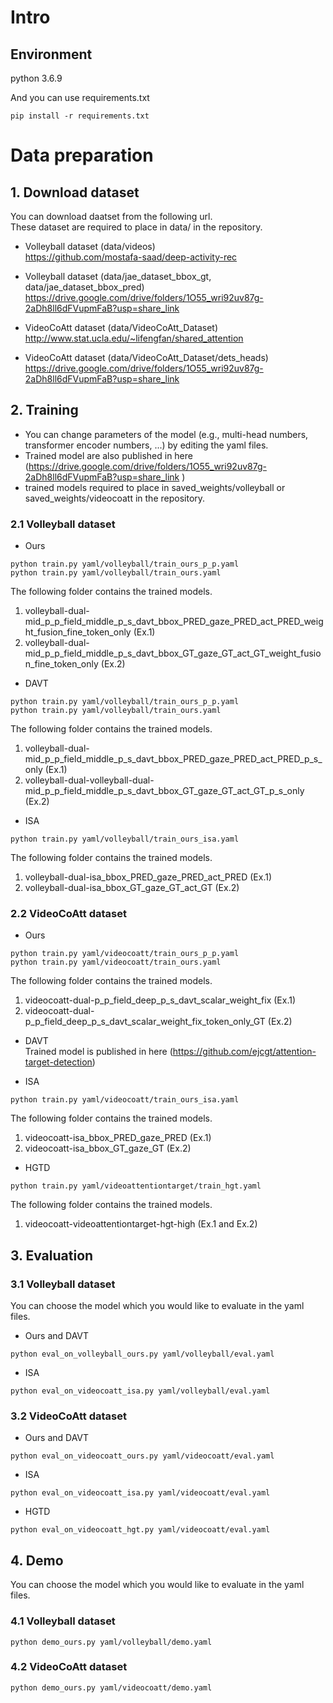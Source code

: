 # Intro

## Environment
python 3.6.9

And you can use requirements.txt
```
pip install -r requirements.txt
```

# Data preparation
## 1. Download dataset
You can download daatset from the following url.  
These dataset are required to place in data/ in the repository.  

* Volleyball dataset (data/videos)  
https://github.com/mostafa-saad/deep-activity-rec

* Volleyball dataset (data/jae_dataset_bbox_gt, data/jae_dataset_bbox_pred)  
https://drive.google.com/drive/folders/1O55_wri92uv87g-2aDh8ll6dFVupmFaB?usp=share_link

* VideoCoAtt dataset (data/VideoCoAtt_Dataset)  
http://www.stat.ucla.edu/~lifengfan/shared_attention

* VideoCoAtt dataset (data/VideoCoAtt_Dataset/dets_heads)  
https://drive.google.com/drive/folders/1O55_wri92uv87g-2aDh8ll6dFVupmFaB?usp=share_link

## 2. Training
* You can change parameters of the model (e.g., multi-head numbers, transformer encoder numbers, ...) by editing the yaml files.
* Trained model are also published in here (https://drive.google.com/drive/folders/1O55_wri92uv87g-2aDh8ll6dFVupmFaB?usp=share_link
)
* trained models required to place in saved_weights/volleyball or saved_weights/videocoatt in the repository.


### 2.1 Volleyball dataset

* Ours
```
python train.py yaml/volleyball/train_ours_p_p.yaml
python train.py yaml/volleyball/train_ours.yaml
```
The following folder contains the trained models.
1. volleyball-dual-mid_p_p_field_middle_p_s_davt_bbox_PRED_gaze_PRED_act_PRED_weight_fusion_fine_token_only (Ex.1)
2. volleyball-dual-mid_p_p_field_middle_p_s_davt_bbox_GT_gaze_GT_act_GT_weight_fusion_fine_token_only (Ex.2)

* DAVT
```
python train.py yaml/volleyball/train_ours_p_p.yaml
python train.py yaml/volleyball/train_ours.yaml
```
The following folder contains the trained models.
1. volleyball-dual-mid_p_p_field_middle_p_s_davt_bbox_PRED_gaze_PRED_act_PRED_p_s_only (Ex.1)
2. volleyball-dual-volleyball-dual-mid_p_p_field_middle_p_s_davt_bbox_GT_gaze_GT_act_GT_p_s_only (Ex.2)

* ISA
```
python train.py yaml/volleyball/train_ours_isa.yaml
```
The following folder contains the trained models.
1. volleyball-dual-isa_bbox_PRED_gaze_PRED_act_PRED (Ex.1)
2. volleyball-dual-isa_bbox_GT_gaze_GT_act_GT (Ex.2)


### 2.2 VideoCoAtt dataset

* Ours
```
python train.py yaml/videocoatt/train_ours_p_p.yaml
python train.py yaml/videocoatt/train_ours.yaml
```
The following folder contains the trained models.
1. videocoatt-dual-p_p_field_deep_p_s_davt_scalar_weight_fix (Ex.1)
2. videocoatt-dual-p_p_field_deep_p_s_davt_scalar_weight_fix_token_only_GT (Ex.2)

* DAVT  
Trained model is published in here (https://github.com/ejcgt/attention-target-detection)

* ISA
```
python train.py yaml/videocoatt/train_ours_isa.yaml
```
The following folder contains the trained models.
1. videocoatt-isa_bbox_PRED_gaze_PRED (Ex.1)
2. videocoatt-isa_bbox_GT_gaze_GT (Ex.2)

* HGTD
```
python train.py yaml/videoattentiontarget/train_hgt.yaml
```
The following folder contains the trained models.
1. videocoatt-videoattentiontarget-hgt-high (Ex.1 and Ex.2)

## 3. Evaluation
### 3.1 Volleyball dataset
You can choose the model which you would like to evaluate in the yaml files.

* Ours and DAVT
```
python eval_on_volleyball_ours.py yaml/volleyball/eval.yaml
```

* ISA
```
python eval_on_videocoatt_isa.py yaml/volleyball/eval.yaml
```

### 3.2 VideoCoAtt dataset

* Ours and DAVT
```
python eval_on_videocoatt_ours.py yaml/videocoatt/eval.yaml
```

* ISA
```
python eval_on_videocoatt_isa.py yaml/videocoatt/eval.yaml
```

* HGTD
```
python eval_on_videocoatt_hgt.py yaml/videocoatt/eval.yaml
```

## 4. Demo
You can choose the model which you would like to evaluate in the yaml files.

### 4.1 Volleyball dataset
```
python demo_ours.py yaml/volleyball/demo.yaml
```

### 4.2 VideoCoAtt dataset
```
python demo_ours.py yaml/videocoatt/demo.yaml
```
